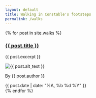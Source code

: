 ```yaml
---
layout: default
title: Walking in Constable's footsteps
permalink: /walks
---
```

<section class="mw10 center">

{% for post in site.walks %}
 <article class="pv4  ph3 ph0-l">
      <div class="flex flex-column flex-row-ns">
        <div class="w-100 w-60-ns pr3-ns order-2 order-1-ns">
          <a href="{{site.baseurl}}{{ post.url }}" title="Read about {{ post.title }}">
            <h1 class="f3 avenir mt0 lh-title">
              {{ post.title }}
            </h1>
          </a>
          <p class="f5 f4-l lh-copy avenir">
              {{ post.excerpt }}
          </p>
        </div>
        <div class="pl3-ns order-1 order-2-ns mb4 mb0-ns w-100 w-40-ns">
          <img src="{{ post.preview }}" class="db" alt="{{ post.alt_text }}">
        </div>
      </div>
      <p class="f6 lh-copy black mv0">By <span class="text-ink">{{ post.author }}</span></p>
      <time class="f6 db $berry">{{ post.date | date: "%A, %b %d %Y" }}</time>
    </article>
{% endfor %}
</section>
